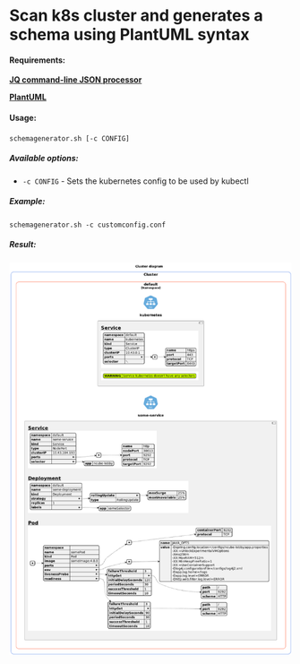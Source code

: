 # Scan k8s cluster and generates a schema using PlantUML syntax

#### Requirements:

[**JQ command-line JSON processor**](https://stedolan.github.io/jq/)

[**PlantUML**](https://plantuml.com/)

#### Usage:

`schemagenerator.sh [-c CONFIG]`

##### Available options:

- `-c CONFIG` - Sets the kubernetes config to be used by kubectl

##### Example:

`schemagenerator.sh -c customconfig.conf`  

##### Result:

![Result](example.png)
